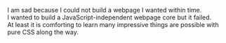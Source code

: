 I am sad because I could not build a webpage I wanted within time.  
I wanted to build a JavaScript-independent webpage core but it failed.  
At least it is comforting to learn many impressive things are possible with pure CSS along the way.  

